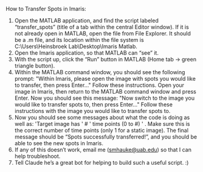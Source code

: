 How to Transfer Spots in Imaris:
1) Open the MATLAB application, and find the script labeled “transfer_spots” (title of a tab within the central Editor window). If it is not already open in MATLAB, open the file from File Explorer. It should be a .m file, and its location within the file system is C:\Users\Heinsbroek Lab\Desktop\Imaris Matlab.
2) Open the Imaris application, so that MATLAB can “see” it.
3) With the script up, click the “Run” button in MATLAB (Home tab -> green triangle button).
4) Within the MATLAB command window, you should see the following prompt: "Within Imaris, please open the image with spots you would like to transfer, then press Enter..." Follow these instructions. Open your image in Imaris, then return to the MATLAB command window and press Enter.
Now you should see this message: "Now switch to the image you would like to transfer spots to, then press Enter..." Follow these instructions with the image you would like to transfer spots to.  
5) Now you should see some messages about what the code is doing as well as: 'Target image has ' # ' time points (0 to #) ' . Make sure this is the correct number of time points (only 1 for a static image). The final message should be “Spots successfully transferred!”, and you should be able to see the new spots in Imaris. 
6) If any of this doesn’t work, email me (smhauke@uab.edu) so that I can help troubleshoot.
7) Tell Claude he’s a great bot for helping to build such a useful script. :)
